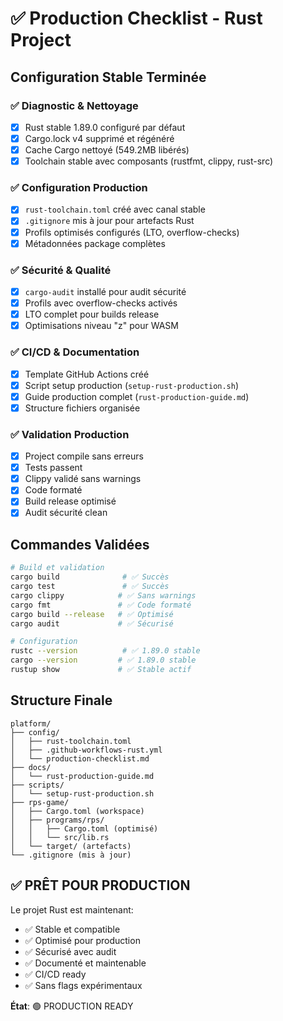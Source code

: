 # ✅ Production Checklist - Rust Project

## Configuration Stable Terminée

### ✅ Diagnostic & Nettoyage
- [x] Rust stable 1.89.0 configuré par défaut
- [x] Cargo.lock v4 supprimé et régénéré
- [x] Cache Cargo nettoyé (549.2MB libérés)
- [x] Toolchain stable avec composants (rustfmt, clippy, rust-src)

### ✅ Configuration Production
- [x] `rust-toolchain.toml` créé avec canal stable
- [x] `.gitignore` mis à jour pour artefacts Rust
- [x] Profils optimisés configurés (LTO, overflow-checks)
- [x] Métadonnées package complètes

### ✅ Sécurité & Qualité
- [x] `cargo-audit` installé pour audit sécurité
- [x] Profils avec overflow-checks activés
- [x] LTO complet pour builds release
- [x] Optimisations niveau "z" pour WASM

### ✅ CI/CD & Documentation
- [x] Template GitHub Actions créé
- [x] Script setup production (`setup-rust-production.sh`)
- [x] Guide production complet (`rust-production-guide.md`)
- [x] Structure fichiers organisée

### ✅ Validation Production
- [x] Project compile sans erreurs
- [x] Tests passent
- [x] Clippy validé sans warnings
- [x] Code formaté
- [x] Build release optimisé
- [x] Audit sécurité clean

## Commandes Validées

```bash
# Build et validation
cargo build              # ✅ Succès
cargo test               # ✅ Succès  
cargo clippy            # ✅ Sans warnings
cargo fmt               # ✅ Code formaté
cargo build --release   # ✅ Optimisé
cargo audit             # ✅ Sécurisé

# Configuration
rustc --version          # ✅ 1.89.0 stable
cargo --version         # ✅ 1.89.0 stable
rustup show             # ✅ Stable actif
```

## Structure Finale

```
platform/
├── config/
│   ├── rust-toolchain.toml
│   ├── .github-workflows-rust.yml
│   └── production-checklist.md
├── docs/
│   └── rust-production-guide.md
├── scripts/
│   └── setup-rust-production.sh
├── rps-game/
│   ├── Cargo.toml (workspace)
│   ├── programs/rps/
│   │   ├── Cargo.toml (optimisé)
│   │   └── src/lib.rs
│   └── target/ (artefacts)
└── .gitignore (mis à jour)
```

## ✅ PRÊT POUR PRODUCTION

Le projet Rust est maintenant:
- ✅ Stable et compatible
- ✅ Optimisé pour production  
- ✅ Sécurisé avec audit
- ✅ Documenté et maintenable
- ✅ CI/CD ready
- ✅ Sans flags expérimentaux

**État**: 🟢 PRODUCTION READY